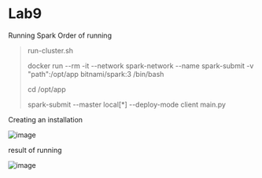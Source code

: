 # Lab9
Running Spark
Order of running 

> run-cluster.sh
> 
> docker run --rm -it --network spark-network --name spark-submit -v "path":/opt/app bitnami/spark:3 /bin/bash
> 
> cd /opt/app
> 
> spark-submit --master local[*] --deploy-mode client main.py

Creating an installation

![image](https://user-images.githubusercontent.com/102665740/173160884-15a68429-b629-4cd2-97da-947e7e901667.png)

result of running

![image](https://user-images.githubusercontent.com/102665740/173160943-f7f57635-0e37-43c5-8c00-f2ab1c4b13e3.png)
